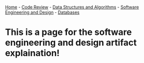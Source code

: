 [Home](README.md) - [Code Review](CodeReview.md) - [Data Structures and Algorithms](DataStructures_Algorithms.md) - [Software Engineering and Design](SoftwareEngineering_Design.md) - [Databases](Database.md)

# This is a page for the software engineering and design artifact explaination!
